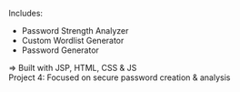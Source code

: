 Includes:
- Password Strength Analyzer
- Custom Wordlist Generator
- Password Generator

=> Built with JSP, HTML, CSS & JS  
Project 4: Focused on secure password creation & analysis
